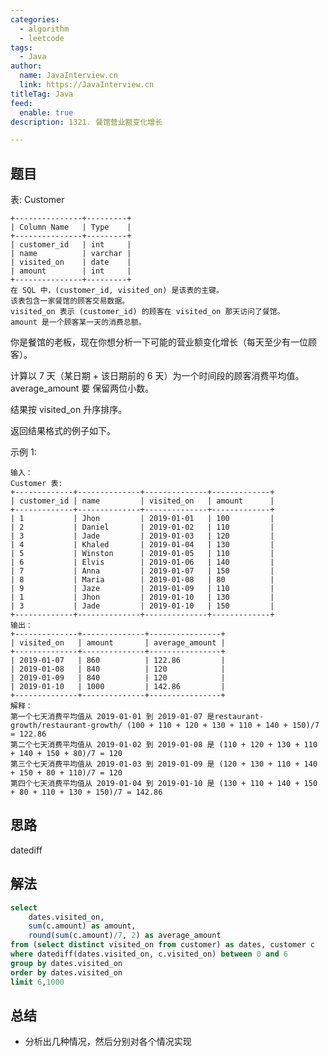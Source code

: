 ```yaml
---
categories:
  - algorithm
  - leetcode
tags:
  - Java
author: 
  name: JavaInterview.cn
  link: https://JavaInterview.cn
titleTag: Java
feed:
  enable: true
description: 1321. 餐馆营业额变化增长

---
```


## 题目

表: Customer

    +---------------+---------+
    | Column Name   | Type    |
    +---------------+---------+
    | customer_id   | int     |
    | name          | varchar |
    | visited_on    | date    |
    | amount        | int     |
    +---------------+---------+
    在 SQL 中，(customer_id, visited_on) 是该表的主键。
    该表包含一家餐馆的顾客交易数据。
    visited_on 表示 (customer_id) 的顾客在 visited_on 那天访问了餐馆。
    amount 是一个顾客某一天的消费总额。


你是餐馆的老板，现在你想分析一下可能的营业额变化增长（每天至少有一位顾客）。

计算以 7 天（某日期 + 该日期前的 6 天）为一个时间段的顾客消费平均值。average_amount 要 保留两位小数。

结果按 visited_on 升序排序。

返回结果格式的例子如下。



示例 1:

    输入：
    Customer 表:
    +-------------+--------------+--------------+-------------+
    | customer_id | name         | visited_on   | amount      |
    +-------------+--------------+--------------+-------------+
    | 1           | Jhon         | 2019-01-01   | 100         |
    | 2           | Daniel       | 2019-01-02   | 110         |
    | 3           | Jade         | 2019-01-03   | 120         |
    | 4           | Khaled       | 2019-01-04   | 130         |
    | 5           | Winston      | 2019-01-05   | 110         |
    | 6           | Elvis        | 2019-01-06   | 140         |
    | 7           | Anna         | 2019-01-07   | 150         |
    | 8           | Maria        | 2019-01-08   | 80          |
    | 9           | Jaze         | 2019-01-09   | 110         |
    | 1           | Jhon         | 2019-01-10   | 130         |
    | 3           | Jade         | 2019-01-10   | 150         |
    +-------------+--------------+--------------+-------------+
    输出：
    +--------------+--------------+----------------+
    | visited_on   | amount       | average_amount |
    +--------------+--------------+----------------+
    | 2019-01-07   | 860          | 122.86         |
    | 2019-01-08   | 840          | 120            |
    | 2019-01-09   | 840          | 120            |
    | 2019-01-10   | 1000         | 142.86         |
    +--------------+--------------+----------------+
    解释：
    第一个七天消费平均值从 2019-01-01 到 2019-01-07 是restaurant-growth/restaurant-growth/ (100 + 110 + 120 + 130 + 110 + 140 + 150)/7 = 122.86
    第二个七天消费平均值从 2019-01-02 到 2019-01-08 是 (110 + 120 + 130 + 110 + 140 + 150 + 80)/7 = 120
    第三个七天消费平均值从 2019-01-03 到 2019-01-09 是 (120 + 130 + 110 + 140 + 150 + 80 + 110)/7 = 120
    第四个七天消费平均值从 2019-01-04 到 2019-01-10 是 (130 + 110 + 140 + 150 + 80 + 110 + 130 + 150)/7 = 142.86

## 思路

datediff

## 解法
```sql
select
    dates.visited_on,
    sum(c.amount) as amount,
    round(sum(c.amount)/7, 2) as average_amount
from (select distinct visited_on from customer) as dates, customer c
where datediff(dates.visited_on, c.visited_on) between 0 and 6
group by dates.visited_on
order by dates.visited_on
limit 6,1000

```

## 总结

- 分析出几种情况，然后分别对各个情况实现 
